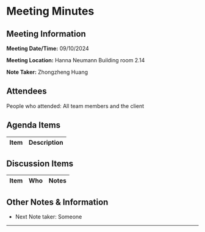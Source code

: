 # Meeting Minutes

## Meeting Information

**Meeting Date/Time:** 09/10/2024

**Meeting Location:** Hanna Neumann Building room 2.14

**Note Taker:** Zhongzheng Huang

## Attendees

People who attended: All team members and the client

## Agenda Items

| Item                                        | Description                          |
| ------------------------------------------- | ------------------------------------ |


## Discussion Items

| Item                                     | Who     | Notes |
| ---------------------------------------- | ------- | ----- |


## Other Notes & Information

- Next Note taker: Someone

---

